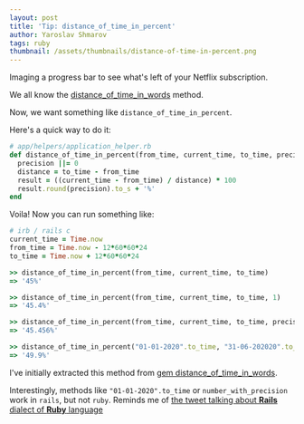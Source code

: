 ```yaml
---
layout: post
title: 'Tip: distance_of_time_in_percent'
author: Yaroslav Shmarov
tags: ruby
thumbnail: /assets/thumbnails/distance-of-time-in-percent.png
---
```


Imaging a progress bar to see what's left of your Netflix subscription.

We all know the [distance_of_time_in_words](https://apidock.com/rails/ActionView/Helpers/DateHelper/distance_of_time_in_words) method.

Now, we want something like `distance_of_time_in_percent`.

Here's a quick way to do it:

```ruby
# app/helpers/application_helper.rb
def distance_of_time_in_percent(from_time, current_time, to_time, precision = nil)
  precision ||= 0
  distance = to_time - from_time
  result = ((current_time - from_time) / distance) * 100
  result.round(precision).to_s + '%'
end
```

Voila! Now you can run something like: 
```ruby
# irb / rails c
current_time = Time.now
from_time = Time.now - 12*60*60*24
to_time = Time.now + 12*60*60*24

>> distance_of_time_in_percent(from_time, current_time, to_time)
=> '45%'

>> distance_of_time_in_percent(from_time, current_time, to_time, 1)
=> '45.4%'

>> distance_of_time_in_percent(from_time, current_time, to_time, precision = 3)
=> '45.456%'

>> distance_of_time_in_percent("01-01-2020".to_time, "31-06-202020".to_time, "31-12-2020".to_time, precision = 1)
=> '49.9%'
```

I've initially extracted this method from [gem distance_of_time_in_words](https://github.com/radar/distance_of_time_in_words#distance_of_time_in_percent).

Interestingly, methods like `"01-01-2020".to_time` or `number_with_precision` work in `rails`, but not `ruby`. Reminds me of [the tweet talking about **Rails** dialect of **Ruby** language](https://twitter.com/solnic29a/status/1491861149373145095)